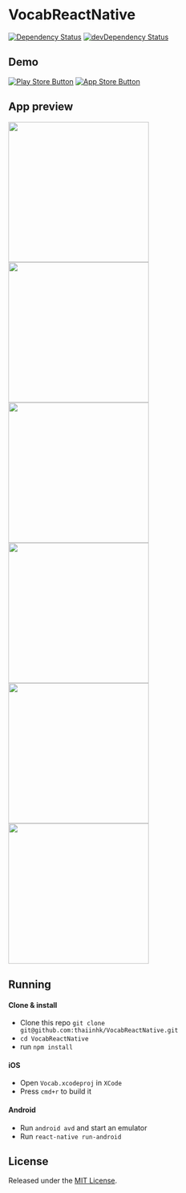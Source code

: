 # VocabReactNative

[![Dependency Status](https://img.shields.io/david/thaiinhk/VocabReactNative.svg)](https://github.com/thaiinhk/VocabReactNative#info=dependencies)
[![devDependency Status](https://img.shields.io/david/dev/thaiinhk/VocabReactNative.svg)](https://github.com/thaiinhk/VocabReactNative#info=devDependencies)

## Demo

[![Play Store Button](https://raw.github.com/thaiinhk/VocabReactNative/master/assets/google-play.png "Google Play Button")](https://play.google.com/store/apps/details?id=com.thaiinhk.vocab)
[![App Store Button](https://raw.github.com/thaiinhk/VocabReactNative/master/assets/app-store.png "App Store Button")](https://itunes.apple.com/us/app/vocab/id1116896895?mt=8)

## App preview

<img src="https://raw.github.com/thaiinhk/VocabReactNative/master/assets/screenshot/screenshot0.png" width="280">
<img src="https://raw.github.com/thaiinhk/VocabReactNative/master/assets/screenshot/screenshot1.png" width="280">
<img src="https://raw.github.com/thaiinhk/VocabReactNative/master/assets/screenshot/screenshot3.png" width="280">
<br />

<img src="https://raw.github.com/thaiinhk/VocabReactNative/master/assets/screenshot/screenshotIOS0.png" width="280">
<img src="https://raw.github.com/thaiinhk/VocabReactNative/master/assets/screenshot/screenshotIOS1.png" width="280">
<img src="https://raw.github.com/thaiinhk/VocabReactNative/master/assets/screenshot/screenshotIOS2.png" width="280">

## Running

#### Clone & install

* Clone this repo `git clone git@github.com:thaiinhk/VocabReactNative.git`
* `cd VocabReactNative`
* run `npm install`

#### iOS

* Open `Vocab.xcodeproj` in `XCode`
* Press `cmd+r` to build it

#### Android

* Run `android avd` and start an emulator
* Run `react-native run-android`

## License

Released under the [MIT License](http://opensource.org/licenses/MIT).
